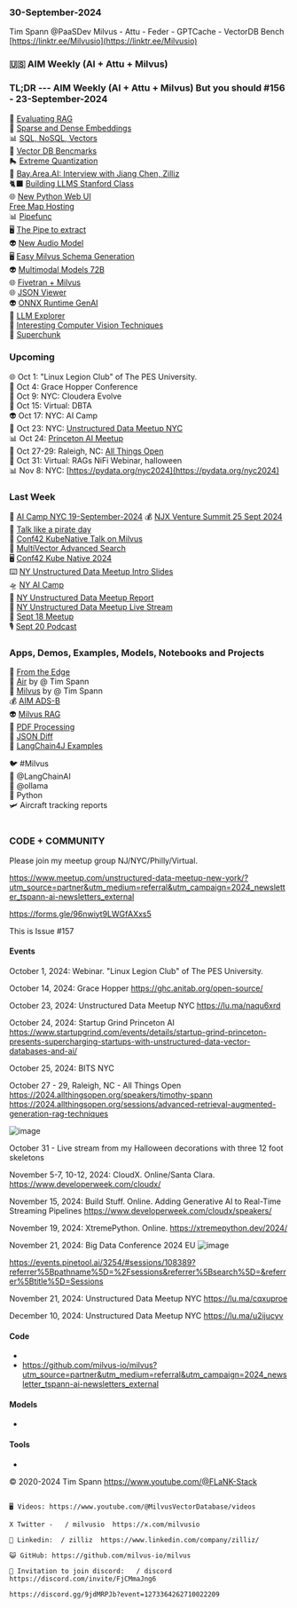 ### 30-September-2024
Tim Spann @PaaSDev
Milvus - Attu - Feder - GPTCache - VectorDB Bench
[https://linktr.ee/Milvusio](https://linktr.ee/Milvusio)

### 🇺🇸 AIM Weekly (AI + Attu + Milvus)  

### TL;DR --- AIM Weekly (AI + Attu + Milvus) But you should   #156 - 23-September-2024
📎 [Evaluating RAG](https://zilliz.com/learn/How-To-Evaluate-RAG-Applications?utm_source=vendor&utm_medium=referral&utm_campaign=2024-09-03_blog_evolution-of-dbs_tns)        <br/>
🤖 [Sparse and Dense Embeddings](https://zilliz.com/learn/sparse-and-dense-embeddings)     <br/>
📊 [SQL, NoSQL, Vectors](https://thenewstack.io/sql-nosql-and-vectors-oh-my/)     <br/>
📱 [Vector DB Bencmarks](https://zilliz.com/vector-database-benchmark-tool?database=ZillizCloud%2CMilvus%2CElasticCloud%2CPgVector%2CPinecone%2CQdrantCloud%2CWeaviateCloud&dataset=medium&filter=none%2Clow%2Chigh&tab=1)     <br/>
🛼 [Extreme Quantization](https://huggingface.co/blog/1_58_llm_extreme_quantization)    <br/>
📢 [Bay.Area.AI: Interview with Jiang Chen, Zilliz](https://www.youtube.com/watch?v=1HaF2_wgrs8)   <br/>
🐈‍⬛ [Building LLMS Stanford Class](https://www.youtube.com/watch?v=9vM4p9NN0Ts)<br/>
🌐 [New Python Web UI](https://github.com/rio-labs/rio)<br/>
[Free Map Hosting](https://openfreemap.org/)<br/>
📊 [Pipefunc](https://pipefunc.readthedocs.io/en/latest/)<br/>
🖥️ [The Pipe to extract](https://github.com/emcf/thepipe)<br/>
👽 [New Audio Model](https://github.com/haidog-yaqub/EzAudio)<br/>
🖥️ [Easy Milvus Schema Generation](https://medium.com/@tspann/chatgpt-built-my-milvus-schema-590058fecba4)<br/>
👽 [Multimodal Models 72B](https://huggingface.co/allenai/Molmo-72B-0924)<br/>
🌐 [Fivetran + Milvus](https://www.fivetran.com/blog/unlock-ai-powered-search-with-fivetran-and-milvus)<br/>
🌐 [JSON Viewer](https://github.com/loggerhead/json4u)<br/>
👽 [ONNX Runtime GenAI](https://github.com/microsoft/onnxruntime-genai)<br/>
📱 [LLM Explorer](https://llm.extractum.io/)<br/>
🦾 [Interesting Computer Vision Techniques](https://medium.com/@zilliz_learn/deep-residual-learning-for-image-recognition-0025592e3910)<br/>
🧩 [Superchunk](https://towardsdatascience.com/breaking-it-down-chunking-techniques-for-better-rag-3fd288bf25a0)<br/>

### Upcoming
🌐 Oct 1: "Linux Legion Club" of The PES University. <br />
📡 Oct 4: Grace Hopper Conference <br />
🗽 Oct 9: NYC: Cloudera Evolve <br />
📡 Oct 15: Virtual: DBTA  <br />
👽 Oct 17: NYC: AI Camp <br />
🚕 Oct 23: NYC: [Unstructured Data Meetup NYC](https://lu.ma/naqu6xrd)  <br/>
📊 Oct 24: [Princeton AI Meetup](https://www.startupgrind.com/events/details/startup-grind-princeton-presents-supercharging-startups-with-unstructured-data-vector-databases-and-ai/)   <br/>
📱 Oct 27-29: Raleigh, NC:  [All Things Open](https://2024.allthingsopen.org/sessions/advanced-retrieval-augmented-generation-rag-techniques)  <br/>
🎃 Oct 31: Virtual: RAGs NiFi Webinar, halloween  <br/>
📊 Nov 8: NYC: [https://pydata.org/nyc2024](https://pydata.org/nyc2024)  <br/>


### Last Week

🗽 [AI Camp NYC 19-September-2024](https://www.slideshare.net/slideshow/09-19-2024-ai-camp-hybrid-seach-milvus-for-vector-database/271905707)
💰 [NJX Venture Summit 25 Sept 2024](https://www.slideshare.net/slideshow/09-25-2024-njx-venture-summit-introduction-to-unstructured-data/272023960)<br/>
🍔 [Talk like a pirate day](https://www.youtube.com/watch?v=tj-Qo6rgJTY) <br/>
🌃 [Conf42 KubeNative Talk on Milvus](https://www.youtube.com/watch?v=X5fR2SIS8x8&pp=ygULIlRpbSBTcGFubiI%3D) <br/>
🌆 [MultiVector Advanced Search](https://dzone.com/articles/multiple-vectors-and-advanced-search-data-model-design) <br/>
🖥️ [Conf42 Kube Native 2024](https://www.slideshare.net/slideshow/09-26-2024-conf-42-kube-native-unleashing-the-potential-of-cloud-native-open-source-vector-databases/271850898)<br/>
⌨️ [NY Unstructured Data Meetup Intro Slides](https://www.slideshare.net/slideshow/09-18-2024-nyc-meetup-vector-databases-102/271850947)<br/>
🛸 [NY AI Camp](https://medium.com/@tspann/pirates-of-the-ai-camp-too-hot-for-fall-e8591466b7c7)<br/>
🚕 [NY Unstructured Data Meetup Report](https://medium.com/@tspann/report-september-18-2024-meetup-43ad87625725)<br/>
🍕 [NY Unstructured Data Meetup Live Stream](https://www.youtube.com/watch?v=eWtltpTQwZs&t=365s)<br/>
🚕 [Sept 18 Meetup](https://www.youtube.com/watch?v=35JdjmiDvWI)<br/>
🎙️ [Sept 20 Podcast](https://www.youtube.com/watch?v=Y31gapJIUho&ab_channel=Zilliz)<br/>

### Apps, Demos, Examples, Models, Notebooks and Projects

🚀 [From the Edge](https://medium.com/@zilliz_learn/unstructured-data-processing-from-cloud-to-edge-b5e9882554ec)<br/>
🚀 [Air](https://github.com/tspannhw/AIM-AirQuality) by @ Tim Spann <br/>
🤖 [Milvus](https://github.com/tspannhw/AIM-Partioning)  by @ Tim Spann<br/>
💰 [AIM ADS-B](https://github.com/tspannhw/AIM-ADS-B) <br/>
👽 [Milvus RAG](https://www.slideshare.net/slideshow/09-12-2024-milvus-vector-database-used-for-sensor-data-rag/271636784)  <br/>
🍿 [PDF Processing](https://github.com/opendatalab/MinerU) <br/>
🤖 [JSON Diff](https://github.com/josephburnett/jd?r)<br/>
🍿 [LangChain4J Examples](https://github.com/langchain4j/langchain4j-examples)<br/>

🐦 #Milvus <br/>
🔗 @LangChainAI<br/>
🦙 @ollama<br/>
🐍 Python <br/>
🛩️ Aircraft tracking reports<br/><br/>



### CODE + COMMUNITY

Please join my meetup group NJ/NYC/Philly/Virtual. 

https://www.meetup.com/unstructured-data-meetup-new-york/?utm_source=partner&utm_medium=referral&utm_campaign=2024_newsletter_tspann-ai-newsletters_external

https://forms.gle/96nwiyt9LWGfAXxs5

This is Issue #157


#### Events


October 1, 2024:   Webinar. "Linux Legion Club" of The PES University.

October 14, 2024:  Grace Hopper
https://ghc.anitab.org/open-source/

October 23, 2024:   Unstructured Data Meetup NYC
https://lu.ma/naqu6xrd

October 24, 2024:  Startup Grind Princeton AI
https://www.startupgrind.com/events/details/startup-grind-princeton-presents-supercharging-startups-with-unstructured-data-vector-databases-and-ai/

October 25, 2024:  BITS NYC

October 27 - 29, Raleigh, NC - All Things Open
https://2024.allthingsopen.org/speakers/timothy-spann
https://2024.allthingsopen.org/sessions/advanced-retrieval-augmented-generation-rag-techniques

![image](https://github.com/tspannhw/FLiPStackWeekly/assets/18673814/2aae6f12-713b-473a-8d6c-38ec969aa811)

October 31 - Live stream from my Halloween decorations with three 12 foot skeletons

November 5-7, 10-12, 2024:  CloudX.  Online/Santa Clara. https://www.developerweek.com/cloudx/

November 15, 2024: Build Stuff. Online. Adding Generative AI to Real-Time Streaming Pipelines
https://www.developerweek.com/cloudx/speakers/

November 19, 2024: XtremePython. Online.
https://xtremepython.dev/2024/

November 21, 2024: Big Data Conference 2024 EU
![image](https://github.com/user-attachments/assets/e81fb929-0f82-418f-bd14-58288cb03b9a)

https://events.pinetool.ai/3254/#sessions/108389?referrer%5Bpathname%5D=%2Fsessions&referrer%5Bsearch%5D=&referrer%5Btitle%5D=Sessions

November 21, 2024:    Unstructured Data Meetup NYC
https://lu.ma/cqxuproe

December 10, 2024:  Unstructured Data Meetup NYC
https://lu.ma/u2ijucyv


#### Code

* 
* https://github.com/milvus-io/milvus?utm_source=partner&utm_medium=referral&utm_campaign=2024_newsletter_tspann-ai-newsletters_external


#### Models

* 



  
#### Tools

* 
  
&copy; 2020-2024 Tim Spann  https://www.youtube.com/@FLaNK-Stack


~~~~~~~~~~~~~~~ CONNECT ~~~~~~~~~~~~~~~

🖥️ Videos: https://www.youtube.com/@MilvusVectorDatabase/videos

X Twitter -   / milvusio  https://x.com/milvusio

🔗 Linkedin:  / zilliz  https://www.linkedin.com/company/zilliz/

😺 GitHub: https://github.com/milvus-io/milvus

🦾 Invitation to join discord:   / discord  https://discord.com/invite/FjCMmaJng6

https://discord.gg/9jdMRPJb?event=1273364262710022209
